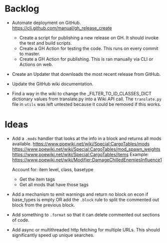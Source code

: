 # Backlog
* Automate deployment on GitHub.
    https://cli.github.com/manual/gh_release_create
    - Create a script for publishing a new release on GH. It should invoke the test and build scripts.
    - Create a GH Action for testing the code. This runs on every commit to master.
    - Create a GH Action for publishing. This is ran manually via CLI or Actions on web.

* Create an Updater that downloads the most recent release from GitHub.

* Update the GitHub wiki documentation.

* Find a way in the wiki to change the _FILTER_TO_ID_CLASSES_DICT dictionary values from translate.py into a Wiki API call.
    The `translate.py` file in `utils` was left untested because it could be removed if this works.

# Ideas
* Add a `.mods` handler that looks at the info in a block and returns all mods available.
https://www.poewiki.net/wiki/Special:CargoTables/mods
https://www.poewiki.net/wiki/Special:CargoTables/mod_spawn_weights
https://www.poewiki.net/wiki/Special:CargoTables/items
Example: https://www.poewiki.net/wiki/Modifier:DamageChilledEnemiesInfluence1

    Account for: item level, class, basetype
    - Get the item tags
    - Get all mods that have those tags

* Add a mechanism to emit warnings and return no block on econ if base_types is empty OR add the `.block` rule to split the commented out block from the previous block.
* Add something to `.format` so that it can delete commented out sections of code.
* Add async or multithreaded http fetching for multiple URLs. This should significantly speed up unique searches.